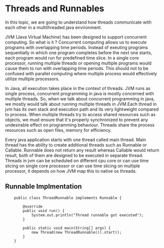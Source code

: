 
# Threads and Runnables

In this topic, we are going to understand how threads communicate with each other in a multithreaded java environment.

JVM (Java Virtual Machine) has been designed to support concurrent computing. So what is it ? 
Concurrent computing allows us to execute programs with overlapping time periods. Instead of exeuting programs sequentially in which one program completes before the next one starts, each program would run for predefined time slice. In a single core processor, running multiple threads or opening multiple programs would cause them to run with overlapping time periods. This should not to be confused with parallel computing where multiple process would effectively utilize multiple processors. 

In Java, all execution takes place in the context of threads. JVM runs as single process, concurrent programming in java is mostly concerned with multiple threads. So, when we talk about concurrent programming in java, we mostly would talk about running multiple threads in JVM.Each thread in jvm has its own stack and execution path and its very lightweight compared to process. When multiple threads try to access shared resources such as objects, we must ensure that it's properly synchronized to prevent any undesirable effect on programming behaviour. Threads share the process resources such as open files, memory for efficiency. 

Every java application starts with one thread called main thread. Main thread has the ability to create additional threads such as Runnable or Callable. Runnable does not return any result whereas Callable would return result, both of them are designed to be executed in separate thread. Threads in jvm can be scheduled on different cpu core or can use time slicing on single core processor or can use time slicing on multiple processor, it depends on how JVM map this to native os threads.

## Runnable Implmentation

```
    public class ThreadRunnable implements Runnable {

        @override
        public void run() {
            System.out.println("Thread runnable got executed");
        }

        public static void main(String[] args) {
            new Thread(new ThreadRunnable()).start();
        }
    }
```
